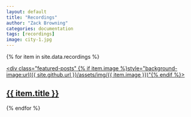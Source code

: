 ```yaml
---
layout: default
title: "Recordings"
author: "Zack Browning"
categories: documentation
tags: [recordings]
image: city-1.jpg
---
```


{% for item in site.data.recordings %}<article><a href="{{ item.url }}"><div class="featured-posts" {% if item.image %}style="background-image:url({{ site.github.url }}/assets/img/{{ item.image }})"{% endif %}><h2><span>{{ item.title }}</span></h2></div></a></article>{% endfor %}

